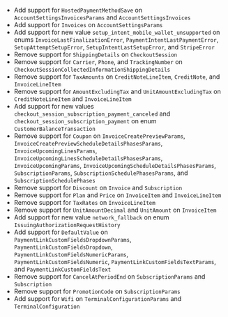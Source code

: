 * Add support for `HostedPaymentMethodSave` on `AccountSettingsInvoicesParams` and `AccountSettingsInvoices`
* Add support for `Invoices` on `AccountSettingsParams`
* Add support for new value `setup_intent_mobile_wallet_unsupported` on enums `InvoiceLastFinalizationError`, `PaymentIntentLastPaymentError`, `SetupAttemptSetupError`, `SetupIntentLastSetupError`, and `StripeError`
* Remove support for `ShippingDetails` on `CheckoutSession`
* Remove support for `Carrier`, `Phone`, and `TrackingNumber` on `CheckoutSessionCollectedInformationShippingDetails`
* Remove support for `TaxAmounts` on `CreditNoteLineItem`, `CreditNote`, and `InvoiceLineItem`
* Remove support for `AmountExcludingTax` and `UnitAmountExcludingTax` on `CreditNoteLineItem` and `InvoiceLineItem`
* Add support for new values `checkout_session_subscription_payment_canceled` and `checkout_session_subscription_payment` on enum `CustomerBalanceTransaction`
* Remove support for `Coupon` on `InvoiceCreatePreviewParams`, `InvoiceCreatePreviewScheduleDetailsPhasesParams`, `InvoiceUpcomingLinesParams`, `InvoiceUpcomingLinesScheduleDetailsPhasesParams`, `InvoiceUpcomingParams`, `InvoiceUpcomingScheduleDetailsPhasesParams`, `SubscriptionParams`, `SubscriptionSchedulePhasesParams`, and `SubscriptionSchedulePhases`
* Remove support for `Discount` on `Invoice` and `Subscription`
* Remove support for `Plan` and `Price` on `InvoiceItem` and `InvoiceLineItem`
* Remove support for `TaxRates` on `InvoiceLineItem`
* Remove support for `UnitAmountDecimal` and `UnitAmount` on `InvoiceItem`
* Add support for new value `network_fallback` on enum `IssuingAuthorizationRequestHistory`
* Add support for `DefaultValue` on `PaymentLinkCustomFieldsDropdownParams`, `PaymentLinkCustomFieldsDropdown`, `PaymentLinkCustomFieldsNumericParams`, `PaymentLinkCustomFieldsNumeric`, `PaymentLinkCustomFieldsTextParams`, and `PaymentLinkCustomFieldsText`
* Remove support for `CancelAtPeriodEnd` on `SubscriptionParams` and `Subscription`
* Remove support for `PromotionCode` on `SubscriptionParams`
* Add support for `Wifi` on `TerminalConfigurationParams` and `TerminalConfiguration`